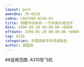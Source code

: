 ```yaml
---
layout: post
amendno: 39-0428
cadno: CAD1990-A310-03
title: 襟翼传动系统-一万向接头组合件
date: 1990-05-20 00:00:00 +0800
effdate: 1990-05-20 00:00:00 +0800
tag: A310
categories: 中国民航华东局适航处
author: 谢国良
---
```


##适用范围:
A310型飞机

